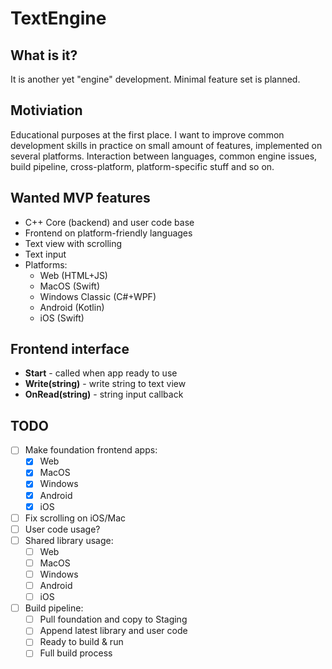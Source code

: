 # TextEngine

## What is it?

It is another yet "engine" development. Minimal feature set is planned.

## Motiviation

Educational purposes at the first place. I want to improve common development skills in practice on small amount of features, implemented on several platforms. Interaction between languages, common engine issues, build pipeline, cross-platform, platform-specific stuff and so on.

## Wanted MVP features

- C++ Core (backend) and user code base
- Frontend on platform-friendly languages
- Text view with scrolling
- Text input
- Platforms:
   - Web (HTML+JS)
   - MacOS (Swift)
   - Windows Classic (C#+WPF)
   - Android (Kotlin)
   - iOS (Swift)

## Frontend interface

- **Start** - called when app ready to use
- **Write(string)** - write string to text view
- **OnRead(string)** - string input callback

## TODO

- [ ] Make foundation frontend apps:
   - [x] Web
   - [x] MacOS
   - [x] Windows
   - [x] Android
   - [x] iOS
- [ ] Fix scrolling on iOS/Mac
- [ ] User code usage?
- [ ] Shared library usage:
   - [ ] Web
   - [ ] MacOS
   - [ ] Windows
   - [ ] Android
   - [ ] iOS
- [ ] Build pipeline:
   - [ ] Pull foundation and copy to Staging
   - [ ] Append latest library and user code
   - [ ] Ready to build & run
   - [ ] Full build process
